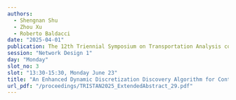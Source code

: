 ```yaml
---
authors:
  - Shengnan Shu
  - Zhou Xu
  - Roberto Baldacci
date: "2025-04-01"
publication: The 12th Triennial Symposium on Transportation Analysis conference
session: "Network Design 1"
day: "Monday"
slot_no: 3
slot: "13:30-15:30, Monday June 23"
title: "An Enhanced Dynamic Discretization Discovery Algorithm for Continuous-Time Service Network Design Problem"
url_pdf: "/proceedings/TRISTAN2025_ExtendedAbstract_29.pdf"
---
```

